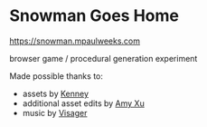# Snowman Goes Home

https://snowman.mpaulweeks.com

browser game / procedural generation experiment

Made possible thanks to:
- assets by [Kenney](https://www.kenney.nl)
- additional asset edits by [Amy Xu](https://amyjxu.me)
- music by [Visager](https://visager.bandcamp.com/album/songs-from-an-unmade-world)
